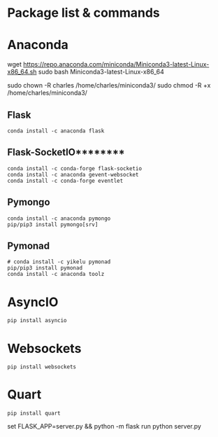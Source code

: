 # Package list & commands

# Anaconda

  wget https://repo.anaconda.com/miniconda/Miniconda3-latest-Linux-x86_64.sh
  sudo bash Miniconda3-latest-Linux-x86_64

  sudo chown -R charles /home/charles/miniconda3/
  sudo chmod -R +x /home/charles/miniconda3/

## Flask

    conda install -c anaconda flask

## Flask-SocketIO********

    conda install -c conda-forge flask-socketio
    conda install -c anaconda gevent-websocket 
    conda install -c conda-forge eventlet

## Pymongo

    conda install -c anaconda pymongo
    pip/pip3 install pymongo[srv]

## Pymonad

    # conda install -c yikelu pymonad
    pip/pip3 install pymonad
    conda install -c anaconda toolz

# AsyncIO

    pip install asyncio

# Websockets

    pip install websockets

# Quart

    pip install quart

set FLASK_APP=server.py && python -m flask run
python server.py